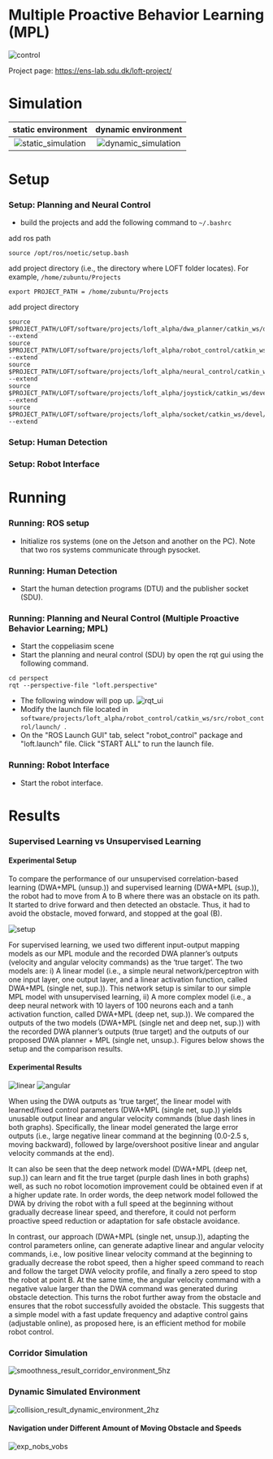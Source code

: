 # Multiple Proactive Behavior Learning (MPL)

![control](picture/control.png)

Project page: https://ens-lab.sdu.dk/loft-project/

# Simulation

static environment            |  dynamic environment
:-------------------------:|:-------------------------:
![static_simulation](picture/static_simulation.gif) |   ![dynamic_simulation](picture/dynamic_simulation.gif) 



# Setup

### Setup: Planning and Neural Control
- build the projects and add the following command to ``` ~/.bashrc ```

add ros path
```
source /opt/ros/noetic/setup.bash
```

add project directory (i.e., the directory where LOFT folder locates). For example, ``` /home/zubuntu/Projects ```
```
export PROJECT_PATH = /home/zubuntu/Projects
```

add project directory
```
source $PROJECT_PATH/LOFT/software/projects/loft_alpha/dwa_planner/catkin_ws/devel/setup.bash --extend
source $PROJECT_PATH/LOFT/software/projects/loft_alpha/robot_control/catkin_ws/devel/setup.bash --extend
source $PROJECT_PATH/LOFT/software/projects/loft_alpha/neural_control/catkin_ws/devel/setup.bash --extend
source $PROJECT_PATH/LOFT/software/projects/loft_alpha/joystick/catkin_ws/devel/setup.bash --extend
source $PROJECT_PATH/LOFT/software/projects/loft_alpha/socket/catkin_ws/devel/setup.bash --extend
```

### Setup: Human Detection

### Setup: Robot Interface

# Running

### Running: ROS setup
- Initialize ros systems (one on the Jetson and another on the PC). Note that two ros systems communicate through pysocket.

### Running: Human Detection
- Start the human detection programs (DTU) and the publisher socket (SDU).

### Running: Planning and Neural Control (Multiple Proactive Behavior Learning; MPL)

- Start the coppeliasim scene
- Start the planning and neural control (SDU) by open the rqt gui using the following command.
```
cd perspect
rqt --perspective-file "loft.perspective"
```
- The following window will pop up.
![rqt_ui](picture/rqt_ui.png)
- Modify the launch file located in ```software/projects/loft_alpha/robot_control/catkin_ws/src/robot_control/launch/ ```.
- On the "ROS Launch GUI" tab, select "robot_control" package and "loft.launch" file. Click "START ALL" to run the launch file.


### Running: Robot Interface
- Start the robot interface.


# Results

### Supervised Learning vs Unsupervised Learning 

#### Experimental Setup
To compare the performance of our unsupervised correlation-based learning (DWA+MPL (unsup.)) and supervised learning (DWA+MPL (sup.)), the robot had to move from A to B where there was an obstacle on its path. It started to drive forward and then detected an obstacle. Thus, it had to avoid the obstacle, moved forward, and stopped at the goal (B).  

![setup](picture/fitexp_setup.PNG)

For supervised learning, we used two different input-output mapping models as our MPL module and the recorded DWA planner’s outputs (velocity and angular velocity commands) as the ‘true target’. The two models are:
i)	A linear model (i.e., a simple neural network/perceptron with one input layer, one output layer, and a linear activation function, called DWA+MPL (single net, sup.)). This network setup is similar to our simple MPL model with unsupervised learning,
ii)	A more complex model (i.e., a deep neural network with 10 layers of 100 neurons each and a tanh activation function, called DWA+MPL (deep net, sup.)). 
We compared the outputs of the two models (DWA+MPL (single net and deep net, sup.)) with the recorded DWA planner’s outputs (true target) and the outputs of our proposed DWA planner + MPL (single net, unsup.). Figures below shows the setup and the comparison results. 

#### Experimental Results

![linear](picture/fitexp_linear.PNG)
![angular](picture/fitexp_angular.PNG)

When using the DWA outputs as ‘true target’, the linear model with learned/fixed control parameters (DWA+MPL (single net, sup.)) yields unusable output linear and angular velocity commands (blue dash lines in both graphs). Specifically, the linear model generated the large error outputs (i.e., large negative linear command at the beginning (0.0-2.5 s, moving backward), followed by large/overshoot positive linear and angular velocity commands at the end). 

It can also be seen that the deep network model (DWA+MPL (deep net, sup.)) can learn and fit the true target (purple dash lines in both graphs) well, as such no robot locomotion improvement could be obtained even if at a higher update rate. In order words, the deep network model followed the DWA by driving the robot with a full speed at the beginning without gradually decrease linear speed, and therefore, it could not perform proactive speed reduction or adaptation for safe obstacle avoidance. 

In contrast, our approach (DWA+MPL (single net, unsup.)), adapting the control parameters online, can generate adaptive linear and angular velocity commands, i.e., low positive linear velocity command at the beginning to gradually decrease the robot speed, then a higher speed command to reach and follow the target DWA velocity profile, and finally a zero speed to stop the robot at point B. At the same time, the angular velocity command with a negative value larger than the DWA command was generated during obstacle detection. This turns the robot further away from the obstacle and ensures that the robot successfully avoided the obstacle. This suggests that a simple model with a fast update frequency and adaptive control gains (adjustable online), as proposed here, is an efficient method for mobile robot control.


### Corridor Simulation

![smoothness_result_corridor_environment_5hz](picture/smoothness_result_corridor_environment_5hz.png)


### Dynamic Simulated Environment


![collision_result_dynamic_environment_2hz](picture/collision_result_dynamic_environment_2hz.png)


#### Navigation under Different Amount of Moving Obstacle and Speeds

![exp_nobs_vobs](picture/exp_nobs_vobs.PNG)